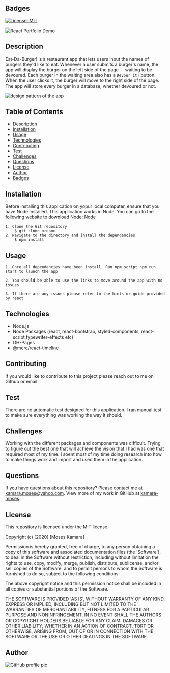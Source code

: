 ## Badges
[![License: MIT](https://img.shields.io/badge/License-MIT-yellow.svg)](https://opensource.org/licenses/MIT)

![React Portfolio Demo]()

## Description
Eat-Da-Burger! is a restaurant app that lets users input the names of burgers they'd like to eat. Whenever a user submits a burger's name, the app will display the burger on the left side of the page -- waiting to be devoured. Each burger in the waiting area also has a `Devour it!` button. When the user clicks it, the burger will move to the right side of the page.
The app will store every burger in a database, whether devoured or not.

<img src='public/assets/images/architecture.png' alt='design pattern of the app'>

## Table of Contents
* [Description](#description)
* [Installation](#installation)
* [Usage](#usage)
* [Technologies](#technologies)
* [Contributing](#contributing)
* [Test](#test)
* [Challenges](#challenges)
* [Questions](#questions)
* [License](#license)
* [Author](#Author)
* [Badges](#badges)

## Installation
Before installing this application on yopur local computer, ensure that you have Node installed. This application works in Node. You can go to the following website to download Node: <a href='https://nodejs.org/en/'>Node</a>

    1. Clone the Git repository
        $ git clone <repo>
    2. Navigate to the directory and install the dependencies
        $ npm install

## Usage
    1. Once all dependencies have been install. Run npm script npm run start to launch the app

    2. You should be able to use the links to move around the app with no issues

    3. If there are any issues please refer to the hints or guide provided by react

## Technologies
   - Node.js
   - Node Packages (react, react-bootstrap, styled-components, react-script,typewriter-effects etc)
   - GH-Pages
   - @merc/react-timeline

## Contributing
If you would like to contribute to this project please reach out to me on Github or email.

## Test
There are no automatic test designed for this application. I ran manual test to make sure everything was working the way it should.

## Challenges
Working with the different packages and components was difficult. Trying to figure out the best one that will achieve the vision that I had was one that required most of my time. I soent most of my time doing research into how to make things work and import and used them in the application. 

## Questions
If you have questions about this repository? Please contact me at [kamara.moses@yahoo.com](mailto:kamara.moses@yahoo.com). View more of my work in GitHub at [kamara-moses](https://github.com/kamara-moses).

## License
This repository is licensed under the MIT license.

Copyright (c) [2020] [Moses Kamara]

Permission is hereby granted, free of charge, to any person obtaining a copy of this software and associated documentation files (the 'Software'), to deal in the Software without restriction, including without limitation the rights to use, copy, modify, merge, publish, distribute, sublicense, and/or sell copies of the Software, and to permit persons to whom the Software is furnished to do so, subject to the following conditions:

The above copyright notice and this permission notice shall be included in all copies or substantial portions of the Software.

THE SOFTWARE IS PROVIDED 'AS IS', WITHOUT WARRANTY OF ANY KIND, EXPRESS OR IMPLIED, INCLUDING BUT NOT LIMITED TO THE WARRANTIES OF MERCHANTABILITY, FITNESS FOR A PARTICULAR PURPOSE AND NONINFRINGEMENT. IN NO EVENT SHALL THE AUTHORS OR COPYRIGHT HOLDERS BE LIABLE FOR ANY CLAIM, DAMAGES OR OTHER LIABILITY, WHETHER IN AN ACTION OF CONTRACT, TORT OR OTHERWISE, ARISING FROM, OUT OF OR IN CONNECTION WITH THE SOFTWARE OR THE USE OR OTHER DEALINGS IN THE SOFTWARE.

## Author
![GitHub profile pic](https://avatars3.githubusercontent.com/u/65128951?v=4)